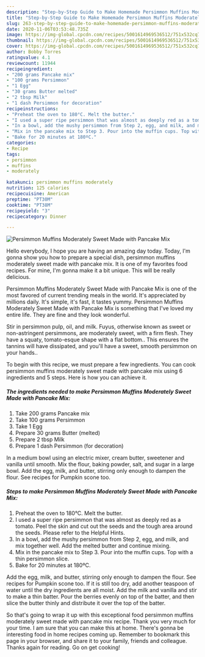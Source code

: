 ```yaml
---
description: "Step-by-Step Guide to Make Homemade Persimmon Muffins Moderately Sweet Made with Pancake Mix"
title: "Step-by-Step Guide to Make Homemade Persimmon Muffins Moderately Sweet Made with Pancake Mix"
slug: 263-step-by-step-guide-to-make-homemade-persimmon-muffins-moderately-sweet-made-with-pancake-mix
date: 2020-11-06T03:53:48.735Z
image: https://img-global.cpcdn.com/recipes/5001614969536512/751x532cq70/persimmon-muffins-moderately-sweet-made-with-pancake-mix-recipe-main-photo.jpg
thumbnail: https://img-global.cpcdn.com/recipes/5001614969536512/751x532cq70/persimmon-muffins-moderately-sweet-made-with-pancake-mix-recipe-main-photo.jpg
cover: https://img-global.cpcdn.com/recipes/5001614969536512/751x532cq70/persimmon-muffins-moderately-sweet-made-with-pancake-mix-recipe-main-photo.jpg
author: Bobby Torres
ratingvalue: 4.1
reviewcount: 11944
recipeingredient:
- "200 grams Pancake mix"
- "100 grams Persimmon"
- "1 Egg"
- "30 grams Butter melted"
- "2 tbsp Milk"
- "1 dash Persimmon for decoration"
recipeinstructions:
- "Preheat the oven to 180°C. Melt the butter."
- "I used a super ripe persimmon that was almost as deeply red as a tomato. Peel the skin and cut out the seeds and the tough area around the seeds. Please refer to the Helpful Hints."
- "In a bowl, add the mushy persimmon from Step 2, egg, and milk, and mix together well. Add the melted butter and continue mixing."
- "Mix in the pancake mix to Step 3. Pour into the muffin cups. Top with a thin persimmon slice."
- "Bake for 20 minutes at 180ºC."
categories:
- Recipe
tags:
- persimmon
- muffins
- moderately

katakunci: persimmon muffins moderately 
nutrition: 125 calories
recipecuisine: American
preptime: "PT30M"
cooktime: "PT38M"
recipeyield: "3"
recipecategory: Dinner

---
```



![Persimmon Muffins Moderately Sweet Made with Pancake Mix](https://img-global.cpcdn.com/recipes/5001614969536512/751x532cq70/persimmon-muffins-moderately-sweet-made-with-pancake-mix-recipe-main-photo.jpg)

Hello everybody, I hope you are having an amazing day today. Today, I'm gonna show you how to prepare a special dish, persimmon muffins moderately sweet made with pancake mix. It is one of my favorites food recipes. For mine, I'm gonna make it a bit unique. This will be really delicious.

Persimmon Muffins Moderately Sweet Made with Pancake Mix is one of the most favored of current trending meals in the world. It's appreciated by millions daily. It's simple, it's fast, it tastes yummy. Persimmon Muffins Moderately Sweet Made with Pancake Mix is something that I've loved my entire life. They are fine and they look wonderful.

Stir in persimmon pulp, oil, and milk. Fuyus, otherwise known as sweet or non-astringent persimmons, are moderately sweet, with a firm flesh. They have a squaty, tomato-esque shape with a flat bottom.. This ensures the tannins will have dissipated, and you&#39;ll have a sweet, smooth persimmon on your hands..


To begin with this recipe, we must prepare a few ingredients. You can cook persimmon muffins moderately sweet made with pancake mix using 6 ingredients and 5 steps. Here is how you can achieve it.

<!--inarticleads1-->

##### The ingredients needed to make Persimmon Muffins Moderately Sweet Made with Pancake Mix:

1. Take 200 grams Pancake mix
1. Take 100 grams Persimmon
1. Take 1 Egg
1. Prepare 30 grams Butter (melted)
1. Prepare 2 tbsp Milk
1. Prepare 1 dash Persimmon (for decoration)


In a medium bowl using an electric mixer, cream butter, sweetener and vanilla until smooth. Mix the flour, baking powder, salt, and sugar in a large bowl. Add the egg, milk, and butter, stirring only enough to dampen the flour. See recipes for Pumpkin scone too. 

<!--inarticleads2-->

##### Steps to make Persimmon Muffins Moderately Sweet Made with Pancake Mix:

1. Preheat the oven to 180°C. Melt the butter.
1. I used a super ripe persimmon that was almost as deeply red as a tomato. Peel the skin and cut out the seeds and the tough area around the seeds. Please refer to the Helpful Hints.
1. In a bowl, add the mushy persimmon from Step 2, egg, and milk, and mix together well. Add the melted butter and continue mixing.
1. Mix in the pancake mix to Step 3. Pour into the muffin cups. Top with a thin persimmon slice.
1. Bake for 20 minutes at 180ºC.


Add the egg, milk, and butter, stirring only enough to dampen the flour. See recipes for Pumpkin scone too. If it is still too dry, add another teaspoon of water until the dry ingredients are all moist. Add the milk and vanilla and stir to make a thin batter. Pour the berries evenly on top of the batter, and then slice the butter thinly and distribute it over the top of the batter. 

So that's going to wrap it up with this exceptional food persimmon muffins moderately sweet made with pancake mix recipe. Thank you very much for your time. I am sure that you can make this at home. There's gonna be interesting food in home recipes coming up. Remember to bookmark this page in your browser, and share it to your family, friends and colleague. Thanks again for reading. Go on get cooking!

